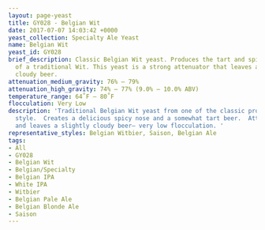 ```yaml
---
layout: page-yeast
title: GY028 - Belgian Wit
date: 2017-07-07 14:03:42 +0000
yeast_collection: Specialty Ale Yeast
name: Belgian Wit
yeast_id: GY028
brief_description: Classic Belgian Wit yeast. Produces the tart and spicy flavors
  of a traditional Wit. This yeast is a strong attenuator that leaves a dry, slightly
  cloudy beer.
attenuation_medium_gravity: 76% – 79%
attenuation_high_gravity: 74% – 77% (9.0% – 10.0% ABV)
temperature_range: 64˚F – 80˚F
flocculation: Very Low
description: 'Traditional Belgian Wit yeast from one of the classic producers of the
  style.  Creates a delicious spicy nose and a somewhat tart beer.  Attenuates dry
  and leaves a slightly cloudy beer— very low flocculation. '
representative_styles: Belgian Witbier, Saison, Belgian Ale
tags:
- All
- GY028
- Belgian Wit
- Belgian/Specialty
- Belgian IPA
- White IPA
- Witbier
- Belgian Pale Ale
- Belgian Blonde Ale
- Saison
---
```

